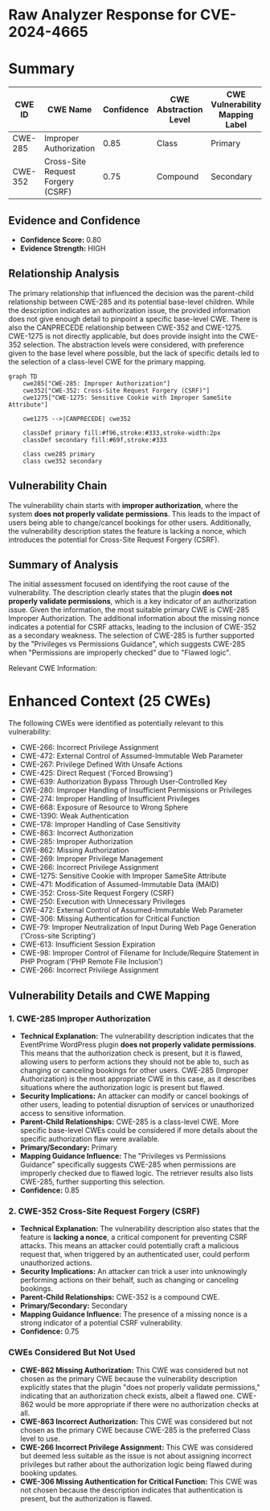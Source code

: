 # Raw Analyzer Response for CVE-2024-4665

# Summary
| CWE ID | CWE Name | Confidence | CWE Abstraction Level | CWE Vulnerability Mapping Label | CWE-Vulnerability Mapping Notes |
|---|---|---|---|---|---|
| CWE-285 | Improper Authorization | 0.85 | Class | Primary | Allowed-with-Review |
| CWE-352 | Cross-Site Request Forgery (CSRF) | 0.75 | Compound | Secondary | Allowed |

## Evidence and Confidence

*   **Confidence Score:** 0.80
*   **Evidence Strength:** HIGH

## Relationship Analysis
The primary relationship that influenced the decision was the parent-child relationship between CWE-285 and its potential base-level children. While the description indicates an authorization issue, the provided information does not give enough detail to pinpoint a specific base-level CWE. There is also the CANPRECEDE relationship between CWE-352 and CWE-1275. CWE-1275 is not directly applicable, but does provide insight into the CWE-352 selection. The abstraction levels were considered, with preference given to the base level where possible, but the lack of specific details led to the selection of a class-level CWE for the primary mapping.

```mermaid
graph TD
    cwe285["CWE-285: Improper Authorization"]
    cwe352["CWE-352: Cross-Site Request Forgery (CSRF)"]
    cwe1275["CWE-1275: Sensitive Cookie with Improper SameSite Attribute"]
    
    cwe1275 -->|CANPRECEDE| cwe352

    classDef primary fill:#f96,stroke:#333,stroke-width:2px
    classDef secondary fill:#69f,stroke:#333
    
    class cwe285 primary
    class cwe352 secondary
```

## Vulnerability Chain
The vulnerability chain starts with **improper authorization**, where the system **does not properly validate permissions**. This leads to the impact of users being able to change/cancel bookings for other users. Additionally, the vulnerability description states the feature is lacking a nonce, which introduces the potential for Cross-Site Request Forgery (CSRF).

## Summary of Analysis
The initial assessment focused on identifying the root cause of the vulnerability. The description clearly states that the plugin **does not properly validate permissions**, which is a key indicator of an authorization issue. Given the information, the most suitable primary CWE is CWE-285 Improper Authorization. The additional information about the missing nonce indicates a potential for CSRF attacks, leading to the inclusion of CWE-352 as a secondary weakness. The selection of CWE-285 is further supported by the "Privileges vs Permissions Guidance", which suggests CWE-285 when "Permissions are improperly checked" due to "Flawed logic".

Relevant CWE Information:

# Enhanced Context (25 CWEs)
The following CWEs were identified as potentially relevant to this vulnerability:

*   CWE-266: Incorrect Privilege Assignment
*   CWE-472: External Control of Assumed-Immutable Web Parameter
*   CWE-267: Privilege Defined With Unsafe Actions
*   CWE-425: Direct Request ('Forced Browsing')
*   CWE-639: Authorization Bypass Through User-Controlled Key
*   CWE-280: Improper Handling of Insufficient Permissions or Privileges
*   CWE-274: Improper Handling of Insufficient Privileges
*   CWE-668: Exposure of Resource to Wrong Sphere
*   CWE-1390: Weak Authentication
*   CWE-178: Improper Handling of Case Sensitivity
*   CWE-863: Incorrect Authorization
*   CWE-285: Improper Authorization
*   CWE-862: Missing Authorization
*   CWE-269: Improper Privilege Management
*   CWE-266: Incorrect Privilege Assignment
*   CWE-1275: Sensitive Cookie with Improper SameSite Attribute
*   CWE-471: Modification of Assumed-Immutable Data (MAID)
*   CWE-352: Cross-Site Request Forgery (CSRF)
*   CWE-250: Execution with Unnecessary Privileges
*   CWE-472: External Control of Assumed-Immutable Web Parameter
*   CWE-306: Missing Authentication for Critical Function
*   CWE-79: Improper Neutralization of Input During Web Page Generation ('Cross-site Scripting')
*   CWE-613: Insufficient Session Expiration
*   CWE-98: Improper Control of Filename for Include/Require Statement in PHP Program ('PHP Remote File Inclusion')
*   CWE-266: Incorrect Privilege Assignment

## Vulnerability Details and CWE Mapping

### 1. CWE-285 Improper Authorization

*   **Technical Explanation:** The vulnerability description indicates that the EventPrime WordPress plugin **does not properly validate permissions**. This means that the authorization check is present, but it is flawed, allowing users to perform actions they should not be able to, such as changing or canceling bookings for other users. CWE-285 (Improper Authorization) is the most appropriate CWE in this case, as it describes situations where the authorization logic is present but flawed.
*   **Security Implications:** An attacker can modify or cancel bookings of other users, leading to potential disruption of services or unauthorized access to sensitive information.
*   **Parent-Child Relationships:** CWE-285 is a class-level CWE. More specific base-level CWEs could be considered if more details about the specific authorization flaw were available.
*   **Primary/Secondary:** Primary
*   **Mapping Guidance Influence:** The "Privileges vs Permissions Guidance" specifically suggests CWE-285 when permissions are improperly checked due to flawed logic. The retriever results also lists CWE-285, further supporting this selection.
*   **Confidence:** 0.85

### 2. CWE-352 Cross-Site Request Forgery (CSRF)

*   **Technical Explanation:** The vulnerability description also states that the feature is **lacking a nonce**, a critical component for preventing CSRF attacks. This means an attacker could potentially craft a malicious request that, when triggered by an authenticated user, could perform unauthorized actions.
*   **Security Implications:** An attacker can trick a user into unknowingly performing actions on their behalf, such as changing or canceling bookings.
*   **Parent-Child Relationships:** CWE-352 is a compound CWE.
*   **Primary/Secondary:** Secondary
*   **Mapping Guidance Influence:** The presence of a missing nonce is a strong indicator of a potential CSRF vulnerability.
*   **Confidence:** 0.75

### CWEs Considered But Not Used

*   **CWE-862 Missing Authorization:** This CWE was considered but not chosen as the primary CWE because the vulnerability description explicitly states that the plugin "does not properly validate permissions," indicating that an authorization check exists, albeit a flawed one. CWE-862 would be more appropriate if there were no authorization checks at all.
*   **CWE-863 Incorrect Authorization:** This CWE was considered but not chosen as the primary CWE because CWE-285 is the preferred Class level to use.
*   **CWE-266 Incorrect Privilege Assignment:** This CWE was considered but deemed less suitable as the issue is not about assigning incorrect privileges but rather about the authorization logic being flawed during booking updates.
*   **CWE-306 Missing Authentication for Critical Function:** This CWE was not chosen because the description indicates that authentication is present, but the authorization is flawed.
